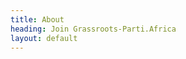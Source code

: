 ```yaml
---
title: About
heading: Join Grassroots-Parti.Africa 
layout: default
---
```



[manifesto]: /manifesto
[contact]: /#contact
[join]: /join
